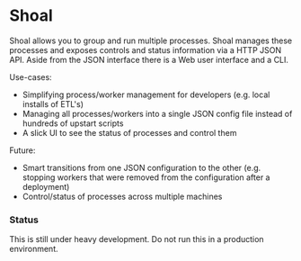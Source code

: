 Shoal
==========

Shoal allows you to group and run multiple processes. Shoal manages these processes and exposes controls and status information via a HTTP JSON API. Aside from the JSON interface there is a Web user interface and a CLI.

Use-cases:

* Simplifying process/worker management for developers (e.g. local installs of ETL's)
* Managing all processes/workers into a single JSON config file instead of hundreds of upstart scripts
* A slick UI to see the status of processes and control them

Future:

* Smart transitions from one JSON configuration to the other (e.g. stopping workers that were removed from the configuration after a deployment)
* Control/status of processes across multiple machines

### Status

This is still under heavy development. Do not run this in a production environment.
